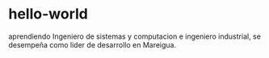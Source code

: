 # hello-world
aprendiendo
Ingeniero de sistemas y computacion e ingeniero industrial, se desempeña como lider de desarrollo en Mareigua.
